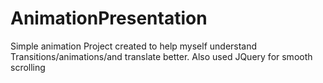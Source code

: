 # AnimationPresentation

Simple animation Project created to help myself understand Transitions/animations/and translate better.
Also used JQuery for smooth scrolling
